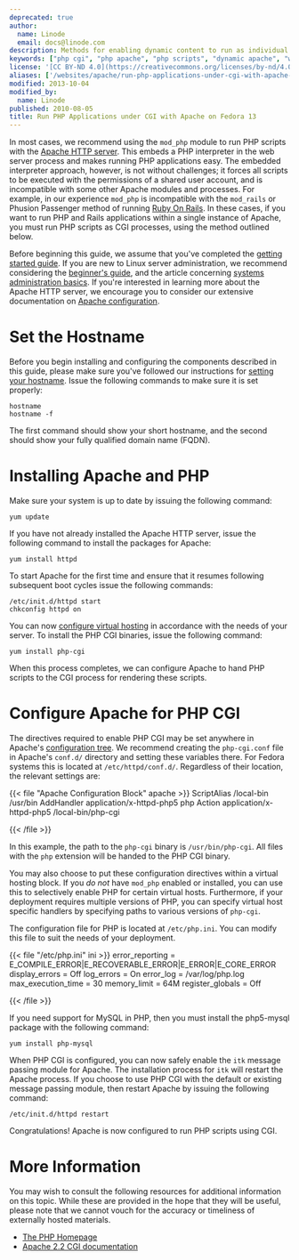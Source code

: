 ```yaml
---
deprecated: true
author:
  name: Linode
  email: docs@linode.com
description: Methods for enabling dynamic content to run as individual users with PHP on Fedora 13
keywords: ["php cgi", "php apache", "php scripts", "dynamic apache", "web applications"]
license: '[CC BY-ND 4.0](https://creativecommons.org/licenses/by-nd/4.0)'
aliases: ['/websites/apache/run-php-applications-under-cgi-with-apache-on-fedora-13/','/web-servers/apache/php-cgi/fedora-13/']
modified: 2013-10-04
modified_by:
  name: Linode
published: 2010-08-05
title: Run PHP Applications under CGI with Apache on Fedora 13
---
```




In most cases, we recommend using the `mod_php` module to run PHP scripts with the [Apache HTTP server](/docs/web-servers/apache/). This embeds a PHP interpreter in the web server process and makes running PHP applications easy. The embedded interpreter approach, however, is not without challenges; it forces all scripts to be executed with the permissions of a shared user account, and is incompatible with some other Apache modules and processes. For example, in our experience `mod_php` is incompatible with the `mod_rails` or Phusion Passenger method of running [Ruby On Rails](/docs/development/ror/). In these cases, if you want to run PHP and Rails applications within a single instance of Apache, you must run PHP scripts as CGI processes, using the method outlined below.

Before beginning this guide, we assume that you've completed the [getting started guide](/docs/getting-started/). If you are new to Linux server administration, we recommend considering the [beginner's guide](/docs/platform/billing-and-support/linode-beginners-guide/), and the article concerning [systems administration basics](/docs/tools-reference/linux-system-administration-basics/). If you're interested in learning more about the Apache HTTP server, we encourage you to consider our extensive documentation on [Apache configuration](/docs/web-servers/apache/).

# Set the Hostname

Before you begin installing and configuring the components described in this guide, please make sure you've followed our instructions for [setting your hostname](/docs/getting-started/#setting-the-hostname). Issue the following commands to make sure it is set properly:

    hostname
    hostname -f

The first command should show your short hostname, and the second should show your fully qualified domain name (FQDN).

# Installing Apache and PHP

Make sure your system is up to date by issuing the following command:

    yum update

If you have not already installed the Apache HTTP server, issue the following command to install the packages for Apache:

    yum install httpd

To start Apache for the first time and ensure that it resumes following subsequent boot cycles issue the following commands:

    /etc/init.d/httpd start
    chkconfig httpd on

You can now [configure virtual hosting](/docs/web-servers/apache/apache-2-web-server-on-fedora-13/#configure-apache) in accordance with the needs of your server. To install the PHP CGI binaries, issue the following command:

    yum install php-cgi

When this process completes, we can configure Apache to hand PHP scripts to the CGI process for rendering these scripts.

# Configure Apache for PHP CGI

The directives required to enable PHP CGI may be set anywhere in Apache's [configuration tree](/docs/web-servers/apache-tips-and-tricks/apache-configuration-basics/). We recommend creating the `php-cgi.conf` file in Apache's `conf.d/` directory and setting these variables there. For Fedora systems this is located at `/etc/httpd/conf.d/`. Regardless of their location, the relevant settings are:

{{< file "Apache Configuration Block" apache >}}
ScriptAlias /local-bin /usr/bin
AddHandler application/x-httpd-php5 php
Action application/x-httpd-php5 /local-bin/php-cgi

{{< /file >}}


In this example, the path to the `php-cgi` binary is `/usr/bin/php-cgi`. All files with the `php` extension will be handed to the PHP CGI binary.

You may also choose to put these configuration directives within a virtual hosting block. If you *do not* have `mod_php` enabled or installed, you can use this to selectively enable PHP for certain virtual hosts. Furthermore, if your deployment requires multiple versions of PHP, you can specify virtual host specific handlers by specifying paths to various versions of `php-cgi`.

The configuration file for PHP is located at `/etc/php.ini`. You can modify this file to suit the needs of your deployment.

{{< file "/etc/php.ini" ini >}}
error_reporting = E_COMPILE_ERROR|E_RECOVERABLE_ERROR|E_ERROR|E_CORE_ERROR
display_errors = Off
log_errors = On
error_log = /var/log/php.log
max_execution_time = 30
memory_limit = 64M
register_globals = Off

{{< /file >}}


If you need support for MySQL in PHP, then you must install the php5-mysql package with the following command:

    yum install php-mysql

When PHP CGI is configured, you can now safely enable the `itk` message passing module for Apache. The installation process for `itk` will restart the Apache process. If you choose to use PHP CGI with the default or existing message passing module, then restart Apache by issuing the following command:

    /etc/init.d/httpd restart

Congratulations! Apache is now configured to run PHP scripts using CGI.

# More Information

You may wish to consult the following resources for additional information on this topic. While these are provided in the hope that they will be useful, please note that we cannot vouch for the accuracy or timeliness of externally hosted materials.

- [The PHP Homepage](http://php.net/)
- [Apache 2.2 CGI documentation](http://httpd.apache.org/docs/2.2/howto/cgi.html)
